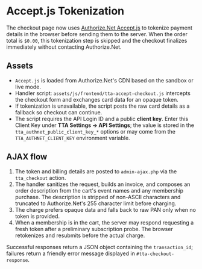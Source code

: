 # Accept.js Tokenization

The checkout page now uses [Authorize.Net Accept.js](https://developer.authorize.net/api/reference/features/acceptjs.html) to tokenize payment details in the browser before sending them to the server. When the order total is `$0.00`, this tokenization step is skipped and the checkout finalizes immediately without contacting Authorize.Net.

## Assets
- `Accept.js` is loaded from Authorize.Net's CDN based on the sandbox or live mode.
- Handler script: `assets/js/frontend/tta-accept-checkout.js` intercepts the checkout form and exchanges card data for an opaque token.
- If tokenization is unavailable, the script posts the raw card details as a fallback so checkout can continue.
- The script requires the API Login ID and a public **client key**. Enter this Client Key under **TTA Settings → API Settings**; the value is stored in the `tta_authnet_public_client_key_*` options or may come from the `TTA_AUTHNET_CLIENT_KEY` environment variable.

## AJAX flow
1. The token and billing details are posted to `admin-ajax.php` via the `tta_checkout` action.
2. The handler sanitizes the request, builds an invoice, and composes an order description from the cart's event names and any membership purchase. The description is stripped of non-ASCII characters and truncated to Authorize.Net's 255 character limit before charging.
3. The charge prefers opaque data and falls back to raw PAN only when no token is provided.
4. When a membership is in the cart, the server may respond requesting a fresh token after a preliminary subscription probe. The browser retokenizes and resubmits before the actual charge.

Successful responses return a JSON object containing the `transaction_id`; failures return a friendly error message displayed in `#tta-checkout-response`.
